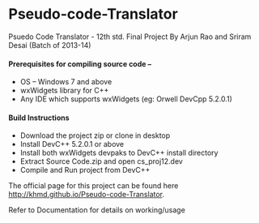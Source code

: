 # Pseudo-code-Translator

Psuedo Code Translator - 12th std. Final Project  By Arjun Rao and Sriram Desai (Batch of 2013-14)

#### Prerequisites for compiling source code –
- OS – Windows 7 and above
- wxWidgets library for C++
- Any IDE which supports wxWidgets (eg: Orwell DevCpp 5.2.0.1)

#### Build Instructions
- Download the project zip or clone in desktop
- Install DevC++ 5.2.0.1 or above
- Install both wxWidgets devpaks to DevC++ install directory
- Extract Source Code.zip and open cs_proj12.dev 
- Compile and Run project from DevC++

The official page for this project can be found here
http://khmd.github.io/Pseudo-code-Translator.

Refer to Documentation for details on working/usage
